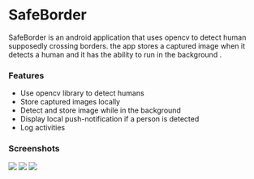 
# SafeBorder
SafeBorder is an android application that uses opencv to detect human supposedly crossing borders. the app stores a captured image when it detects a human and it has the ability to run in the background .

### Features

- Use opencv library to detect humans 
- Store captured images locally 
- Detect and store image while in the background 
- Display local push-notification if a person is detected
- Log activities



### Screenshots
<image  src="https://github.com/oussama-reguez/SafeBorder/blob/master/screenshot1.png?raw=true"/>
<image  src="https://github.com/oussama-reguez/SafeBorder/blob/master/screenshot2.png?raw=true"/>
<image  src="https://github.com/oussama-reguez/SafeBorder/blob/master/screenshot3.png?raw=true"/>
